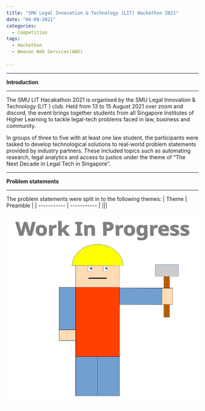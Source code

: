 ```yaml
---
title: "SMU Legal Innovation & Technology (LIT) Hackathon 2021"
date: "04-09-2021"
categories:
  - Competition
tags:
  - Hackathon
  - Amazon Web Services(AWS)

---
```


***

<strong>Introduction</strong>

***
The SMU LIT Hacakathon 2021 is organised by the SMU Legal Innovation & Technology (LIT ) club. Held from 13 to 15 August 2021 over zoom and discord, the event brings together students from all Singapore Institutes of Higher Learning to tackle legal-tech problems faced in law, business and community. 

In groups of three to five with at least one law student, the participants were tasked to develop technological solutions to real-world problem statements provided by industry partners. These included topics such as automating research, legal analytics and access to justice under the theme of “The Next Decade in Legal Tech in Singapore”.

***

<strong>Problem statements</strong>

***
The problem statements were split in to the following themes:
| Theme    | Preamble |
| ----------- | ----------- |
|||

![WIP](/assets/images/common/WIP.png)
